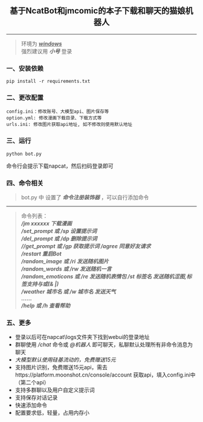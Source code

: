 <h2 style = "text-align:center;">基于NcatBot和jmcomic的本子下载和聊天的猫娘机器人</h2> 

---
>环境为 <u>___windows___</u>  
>强烈建议用 ___小号___ 登录

### 一、安装依赖
```
pip install -r requirements.txt
```
### 二、更改配置
```
config.ini：修改账号、大模型api、图片保存等
option.yml: 修改漫画下载目录、下载方式等
urls.ini: 修改图片获取api地址, 如不修改则使用默认地址
```
### 三、运行
```
python bot.py
```
命令行会提示下载napcat，然后扫码登录即可

### 四、命令相关
>bot.py 中 设置了 ___命令注册装饰器___ ，可以自行添加命令    
---
>命令列表：  
>___/jm xxxxxx 下载漫画  
/set_prompt 或 /sp 设置提示词  
/del_prompt 或 /dp 删除提示词  
//get_prompt 或 /gp 获取提示词
/agree   同意好友请求  
/restart   重启Bot  
/random_image 或 /ri 发送随机图片  
/random_words 或 /rw 发送随机一言  
/random_emoticons 或 /re 发送随机表情包
/st 标签名 发送随机涩图,标签支持与或(& |)  
/weather 城市名 或 /w 城市名 发送天气  
……  
/help 或 /h 查看帮助___

### 五、更多  
+ 登录以后可在napcat\logs文件夹下找到webui的登录地址  
+ 群聊使用 _/chat_ 命令或 _@机器人_ 即可聊天，私聊默认处理所有非命令消息为聊天  
+ _大模型默认使用硅基流动的，免费赠送15元_
+ 支持图片识别，免费赠送15元api，需去https://platform.moonshot.cn/console/account 获取api，填入config.ini中（第二个api）
+ 支持多群聊以及用户自定义提示词
+ 支持保存对话记录
+ 快速添加命令
+ 配置要求低，轻量，占用内存小

